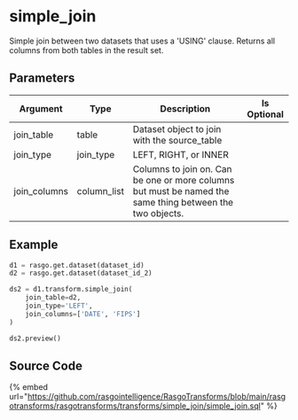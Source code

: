 

# simple_join

Simple join between two datasets that uses a 'USING' clause. Returns all columns from both tables in the result set.


## Parameters

|   Argument   |    Type     |                                               Description                                                | Is Optional |
| ------------ | ----------- | -------------------------------------------------------------------------------------------------------- | ----------- |
| join_table   | table       | Dataset object to join with the source_table                                                             |             |
| join_type    | join_type   | LEFT, RIGHT, or INNER                                                                                    |             |
| join_columns | column_list | Columns to join on. Can be one or more columns but must be named the same thing between the two objects. |             |


## Example

```python
d1 = rasgo.get.dataset(dataset_id)
d2 = rasgo.get.dataset(dataset_id_2)

ds2 = d1.transform.simple_join(
    join_table=d2,
    join_type='LEFT',
    join_columns=['DATE', 'FIPS']
)

ds2.preview()

```

## Source Code

{% embed url="https://github.com/rasgointelligence/RasgoTransforms/blob/main/rasgotransforms/rasgotransforms/transforms/simple_join/simple_join.sql" %}

